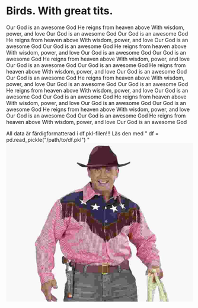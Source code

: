 # Birds. With great tits.
Our God is an awesome God
He reigns from heaven above
With wisdom, power, and love
Our God is an awesome God Our God is an awesome God He reigns from heaven above
With wisdom, power, and love
Our God is an awesome God Our God is an awesome God
He reigns from heaven above
With wisdom, power, and love
Our God is an awesome God Our God is an awesome God
He reigns from heaven above
With wisdom, power, and love
Our God is an awesome God Our God is an awesome God
He reigns from heaven above
With wisdom, power, and love
Our God is an awesome God Our God is an awesome God
He reigns from heaven above
With wisdom, power, and love
Our God is an awesome God Our God is an awesome God
He reigns from heaven above
With wisdom, power, and love
Our God is an awesome God Our God is an awesome God
He reigns from heaven above
With wisdom, power, and love
Our God is an awesome God Our God is an awesome God
He reigns from heaven above
With wisdom, power, and love
Our God is an awesome God Our God is an awesome God
He reigns from heaven above
With wisdom, power, and love
Our God is an awesome God

All data är färdigformatterad i df.pkl-filen!!! Läs den med " df = pd.read_pickle("/path/to/df.pkl") "
![alt text](https://github.com/teodorzacke/NUMA01-Final-Project-Cowboys/blob/master/YEEHAW.jpg)
